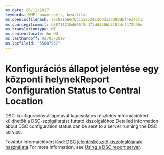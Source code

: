 ```yaml
---
ms.date: 06/12/2017
keywords: WMF, powershell, beállítás
ms.openlocfilehash: 7bc93156676bc152534c36dd1add92d6f4e346f3
ms.sourcegitcommit: b6871f21bd666f9cd71dd336bb3f844cf472b56c
ms.translationtype: MT
ms.contentlocale: hu-HU
ms.lasthandoff: 02/03/2019
ms.locfileid: "55687957"
---
```

# <a name="report-configuration-status-to-central-location"></a><span data-ttu-id="efbec-102">Konfigurációs állapot jelentése egy központi helynek</span><span class="sxs-lookup"><span data-stu-id="efbec-102">Report Configuration Status to Central Location</span></span>

<span data-ttu-id="efbec-103">DSC-konfigurációs állapotával kapcsolatos részletes információkért küldhetők a DSC-szolgáltatást futtató kiszolgálóhoz.</span><span class="sxs-lookup"><span data-stu-id="efbec-103">Detailed information about DSC configuration status can be sent to a server running the DSC service.</span></span>

<span data-ttu-id="efbec-104">További információkért lásd: [DSC jelentéskészítő kiszolgálójának használata](https://msdn.microsoft.com/powershell/dsc/reportserver).</span><span class="sxs-lookup"><span data-stu-id="efbec-104">For more information, see [Using a DSC report server](https://msdn.microsoft.com/powershell/dsc/reportserver).</span></span>
